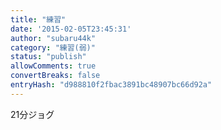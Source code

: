 ```yaml
---
title: "練習"
date: '2015-02-05T23:45:31'
author: "subaru44k"
category: "練習(弱)"
status: "publish"
allowComments: true
convertBreaks: false
entryHash: "d988810f2fbac3891bc48907bc66d92a"
---
```

21分ジョグ
